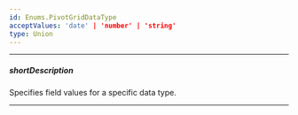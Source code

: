 ```yaml
---
id: Enums.PivotGridDataType
acceptValues: 'date' | 'number' | 'string'
type: Union
---
```

---
##### shortDescription
Specifies field values for a specific data type.

---
<!--
PivotGridDataSourceOptions.fields.dataType(30 Data Layer\PivotGridDataSource\1 Configuration\fields\dataType.md)(ui\pivot_grid\data_source.d.ts)
-->
